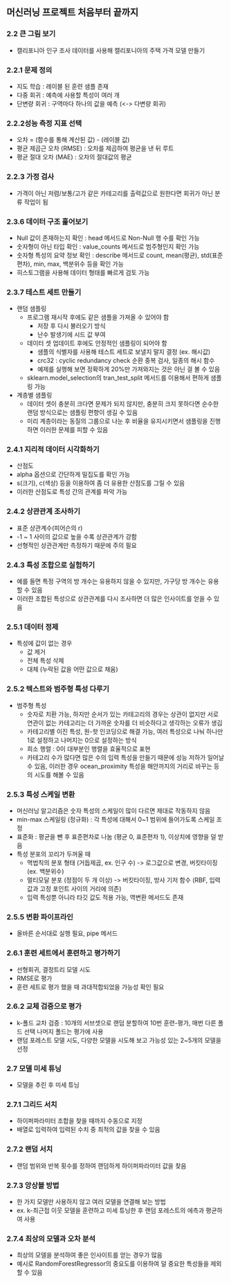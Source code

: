 ## 머신러닝 프로젝트 처음부터 끝까지
### 2.2 큰 그림 보기
- 캘리포니아 인구 조사 데이터를 사용해 캘리포니아의 주택 가격 모델 만들기
### 2.2.1 문제 정의
- 지도 학습 : 레이블 된 훈련 샘플 존재
- 다중 회귀 : 예측에 사용할 특성이 여러 개
- 단변량 회귀 : 구역마다 하나의 값을 예측 (<-> 다변량 회귀)
### 2.2.2성능 측정 지표 선택
- 오차 = (함수를 통해 계산된 값) - (레이블 값)
- 평균 제곱근 오차 (RMSE) : 오차를 제곱하여 평균을 낸 뒤 루트
- 평균 절대 오차 (MAE) : 오차의 절대값의 평균
### 2.2.3 가정 검사
- 가격이 아닌 저렴/보통/고가 같은 카테고리를 출력값으로 원한다면 회귀가 아닌 분류 작업이 됨
### 2.3.6 데이터 구조 훑어보기
- Null 값이 존재하는지 확인 : head 메서드로 Non-Null 행 수를 확인 가능
- 숫자형이 아닌 타입 확인 : value_counts 메서드로 범주형인지 확인 가능
- 숫자형 특성의 요약 정보 확인 : describe 메서드로 count, mean(평균), std(표준편차), min, max, 백분위수 등을 확인 가능
- 히스토그램을 사용해 데이터 형태를 빠르게 검토 가능
### 2.3.7 테스트 세트 만들기
- 랜덤 샘플링
  - 프로그램 재시작 후에도 같은 샘플을 가져올 수 있어야 함
    - 저장 후 다시 불러오기 방식
    - 난수 발생기에 시드 값 부여
  - 데이터 셋 업데이트 후에도 안정적인 샘플링이 되어야 함
    - 샘플의 식별자를 사용해 테스트 세트로 보낼지 말지 결정 (ex. 해시값)
    - crc32 : cyclic redundancy check 순환 중복 검사, 일종의 해시 함수
    - 예제를 실행해 보면 정확하게 20%만 가져와지는 것은 아닌 걸 볼 수 있음
  - sklearn.model_selection의 tran_test_split 메서드를 이용해서 편하게 샘플링 가능
- 계층별 샘플링
  - 데이터 셋이 충분히 크다면 문제가 되지 않지만, 충분히 크지 못하다면 순수한 랜덤 방식으로는 샘플링 편향이 생길 수 있음
  - 미리 계층이라는 동질의 그룹으로 나눈 후 비율을 유지시키면서 샘플링을 진행하면 이러한 문제를 피할 수 있음
### 2.4.1 지리적 데이터 시각화하기
- 산점도
- alpha 옵션으로 간단하게 밀집도를 확인 가능
- s(크기), c(색상) 등을 이용하여 좀 더 유용한 산점도를 그릴 수 있음
- 이러한 산점도로 특성 간의 관계를 파악 가능
### 2.4.2 상관관계 조사하기
- 표준 상관계수(피어슨의 r)
- -1 ~ 1 사이의 값으로 높을 수록 상관관계가 강함
- 선형적인 상관관계만 측정하기 때문에 주의 필요
### 2.4.3 특성 조합으로 실험하기
- 예를 들면 특정 구역의 방 개수는 유용하지 않을 수 있지만, 가구당 방 개수는 유용할 수 있음
- 이러한 조합된 특성으로 상관관계를 다시 조사하면 더 많은 인사이트를 얻을 수 있음
### 2.5.1 데이터 정제
- 특성에 값이 없는 경우
  - 값 제거
  - 전체 특성 삭제
  - 대체 (누락된 값을 어떤 값으로 채움)
### 2.5.2 텍스트와 범주형 특성 다루기
- 범주형 특성
  - 숫자로 치환 가능, 하지만 순서가 있는 카테고리의 경우는 상관이 없지만 서로 연관이 없는 카테고리는 더 가까운 숫자를 더 비슷하다고 생각하는 오류가 생김
  - 카테고리별 이진 특성, 원-핫 인코딩으로 해결 가능, 여러 특성으로 나눠 하나만 1로 설정하고 나머지는 0으로 설정하는 방식
  - 희소 행렬 : 0이 대부분인 행렬을 효율적으로 표현
  - 카테고리 수가 많다면 많은 수의 입력 특성을 만들기 때문에 성능 저하가 일어날 수 있음, 이러한 경우 ocean_proximity 특성을 해안까지의 거리로 바꾸는 등의 시도를 해볼 수 있음
### 2.5.3 특성 스케일 변환
- 머신러닝 알고리즘은 숫자 특성의 스케일이 많이 다르면 제대로 작동하지 않음
- min-max 스케일링 (정규화) : 각 특성에 대해서 0~1 범위에 들어가도록 스케일 조정
- 표준화 : 평균을 뺀 후 표준편차로 나눔 (평균 0, 표준편차 1), 이상치에 영향을 덜 받음
- 특성 분포의 꼬리가 두꺼울 때
  - 멱법칙의 분포 형태 (거듭제곱, ex. 인구 수) -> 로그값으로 변경, 버킷타이징 (ex. 백분위수)
  - 멀티모달 분포 (정점이 두 개 이상) -> 버킷타이징, 방사 기저 함수 (RBF, 입력값과 고정 포인트 사이의 거리에 의존)
  - 입력 특성뿐 아니라 타깃 값도 적용 가능, 역변환 메서드도 존재
### 2.5.5 변환 파이프라인
- 올바른 순서대로 실행 필요, pipe 메서드
### 2.6.1 훈련 세트에서 훈련하고 평가하기
- 선형회귀, 결정트리 모델 시도
- RMSE로 평가
- 훈련 세트로 평가 했을 때 과대적합되었을 가능성 확인 필요
### 2.6.2 교체 검증으로 평가
- k-폴드 교차 검증 : 10개의 서브셋으로 랜덤 분할하여 10번 훈련-평가, 매번 다른 폴드 선택 나머지 폴드는 평가에 사용
- 랜덤 포레스트 모델 시도, 다양한 모델을 시도해 보고 가능성 있는 2~5개의 모델을 선정
### 2.7 모델 미세 튜닝
- 모델을 추린 후 미세 튜닝
### 2.7.1 그리드 서치
- 하이퍼파라미터 조합을 찾을 때까지 수동으로 지정
- 배열로 입력하여 입력된 수치 중 최적의 값을 찾을 수 있음
### 2.7.2 랜덤 서치
- 랜덤 범위와 반복 횟수를 정하여 랜덤하게 하이퍼파라미터 값을 찾음
### 2.7.3 앙상블 방법
- 한 가지 모델만 사용하지 않고 여러 모델을 연결해 보는 방법
- ex. k-최근접 이웃 모델을 훈련하고 미세 튜닝한 후 랜덤 포레스트의 에측과 평균하여 사용
### 2.7.4 최상의 모델과 오차 분석
- 최상의 모델을 분석하여 좋은 인사이트를 얻는 경우가 많음
- 예시로 RandomForestRegressor의 중요도를 이용하여 덜 중요한 특성들을 제외할 수 있음
